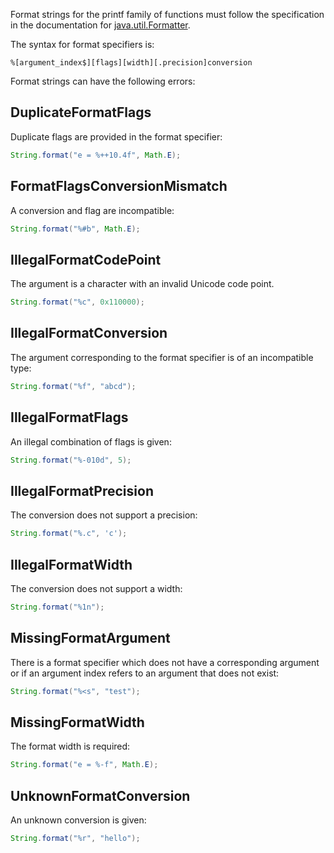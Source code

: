 Format strings for the printf family of functions must follow the specification
in the documentation for [java.util.Formatter][formatter].

[formatter]: https://docs.oracle.com/javase/8/docs/api/java/util/Formatter.html

The syntax for format specifiers is:

```
%[argument_index$][flags][width][.precision]conversion
```

Format strings can have the following errors:

## DuplicateFormatFlags

Duplicate flags are provided in the format specifier:

```java
String.format("e = %++10.4f", Math.E);
```

## FormatFlagsConversionMismatch

A conversion and flag are incompatible:

```java
String.format("%#b", Math.E);
```

## IllegalFormatCodePoint

The argument is a character with an invalid Unicode code point.

```java
String.format("%c", 0x110000);
```

## IllegalFormatConversion

The argument corresponding to the format specifier is of an incompatible type:

```java
String.format("%f", "abcd");
```

## IllegalFormatFlags

An illegal combination of flags is given:

```java
String.format("%-010d", 5);
```

## IllegalFormatPrecision

The conversion does not support a precision:

```java
String.format("%.c", 'c');
```

## IllegalFormatWidth

The conversion does not support a width:

```java
String.format("%1n");
```

## MissingFormatArgument

There is a format specifier which does not have a corresponding argument or if
an argument index refers to an argument that does not exist:

```java
String.format("%<s", "test");
```

## MissingFormatWidth

The format width is required:

```java
String.format("e = %-f", Math.E);
```

## UnknownFormatConversion

An unknown conversion is given:

```java
String.format("%r", "hello");
```
